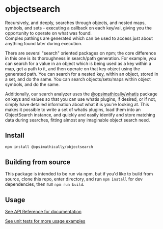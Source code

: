 # objectsearch

Recursively, and deeply, searches through objects, and nested maps, symbols, and sets - executing
a callback on each key/val, giving you the opportunity to operate on what was found.  
Complex pathings are generated which can be used to access just about anything found later
during execution.

There are several "search" oriented packages on npm; the core difference in this one is its
thoroughness in search/path generation. For example, you can search for a value in an object
which is being used as a key within a map, get a path to it, and then operate on that
key object using the generated path. You can search for a nested key, within an object,
stored in a set, and do the same. You can search objects/sets/maps within object symbols,
and do the same.

Additionally, our search analyzer uses the [@opsimathically/whatis](https://www.npmjs.com/package/@opsimathically/whatis) package
on keys and values so that you can use whatis plugins, if desired, or if not, simply
have detailed information about what it is you're looking at. This makes it possible
to write a set of whatis plugins, load them into an ObjectSearch instance, and quickly and
easily identify and store matching data during searches, fitting almost any imaginable
object search need.

## Install

```bash
npm install @opsimathically/objectsearch
```

## Building from source

This package is intended to be run via npm, but if you'd like to build from source,
clone this repo, enter directory, and run `npm install` for dev dependencies, then run
`npm run build`.

## Usage

[See API Reference for documentation](https://github.com/opsimathically/objectsearch/blob/main/docs/)

[See unit tests for more usage examples](https://github.com/opsimathically/objectsearch/blob/main/test/objectsearch.test.ts)
